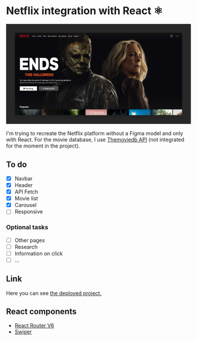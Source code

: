 # Netflix integration with React ⚛

![Banner Netflix integration](./public/assets/img/previewgit.png)

I'm trying to recreate the Netflix platform without a Figma model and only with React. For the movie database, I use [Themoviedb API](https://www.themoviedb.org/) (not integrated for the moment in the project).

## To do

- [x] Navbar
- [x] Header
- [x] API Fetch
- [x] Movie list
- [x] Carousel
- [ ] Responsive

### Optional tasks

- [ ] Other pages
- [ ] Research
- [ ] Information on click
- [ ] ...

## Link 

Here you can see [the deployed project.](https://react-netflix-six.vercel.app/)

## React components

- [React Router V6](https://reactrouter.com/en/main)
- [Swiper](https://swiperjs.com/)